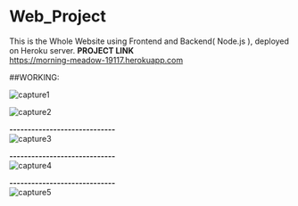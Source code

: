 # Web_Project    
This is the Whole Website using Frontend and Backend( Node.js ), deployed on Heroku server.
**PROJECT LINK**   
https://morning-meadow-19117.herokuapp.com       

##WORKING:

![capture1](https://user-images.githubusercontent.com/30223933/38085888-f2c46736-336f-11e8-81a4-9e4e849dd898.JPG)      
     
        
          
![capture2](https://user-images.githubusercontent.com/30223933/38085908-01d140be-3370-11e8-9252-5018fa642800.JPG)         

**-----------------------------**      
![capture3](https://user-images.githubusercontent.com/30223933/38085909-01fedc22-3370-11e8-9876-8558957836f7.JPG)    

**-----------------------------**        
![capture4](https://user-images.githubusercontent.com/30223933/38085910-022eb514-3370-11e8-8c31-fffdfa44a538.JPG)      

**-----------------------------**         
![capture5](https://user-images.githubusercontent.com/30223933/38085911-025cd02a-3370-11e8-9598-97b6e7815f65.JPG)
